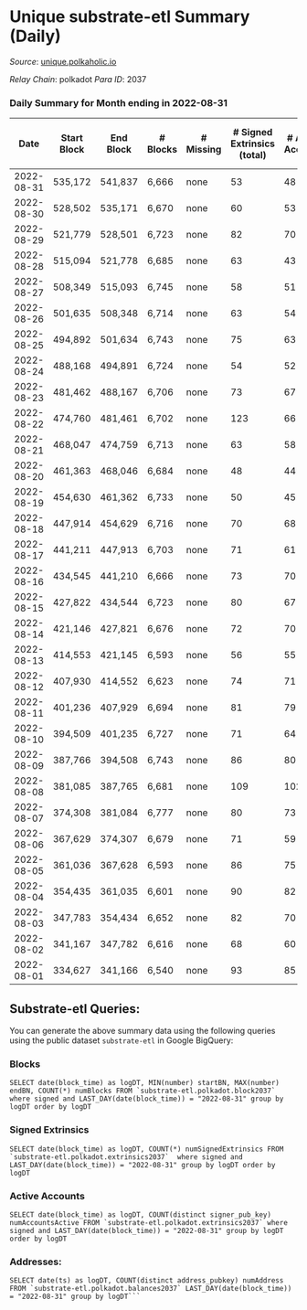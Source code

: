 # Unique substrate-etl Summary (Daily)

_Source_: [unique.polkaholic.io](https://unique.polkaholic.io)

*Relay Chain*: polkadot
*Para ID*: 2037



### Daily Summary for Month ending in 2022-08-31


| Date | Start Block | End Block | # Blocks | # Missing | # Signed Extrinsics (total) | # Active Accounts | # Addresses with Balances | # Events | # Transfers | # XCM Transfers In | # XCM Transfers Out |
| ---- | ----------- | --------- | -------- | --------- | --------------------------- | ----------------- | ------------------------- | -------- | ----------- | ------------------ | ------------------- |
| 2022-08-31 | 535,172 | 541,837 | 6,666 | none | 53 | 48 | 11,364 | 14,554 | 6  |   |   |
| 2022-08-30 | 528,502 | 535,171 | 6,670 | none | 60 | 53 |  | 14,590 | 10  |   |   |
| 2022-08-29 | 521,779 | 528,501 | 6,723 | none | 82 | 70 |  | 14,860 | 16  |   |   |
| 2022-08-28 | 515,094 | 521,778 | 6,685 | none | 63 | 43 |  | 14,659 | 20  |   |   |
| 2022-08-27 | 508,349 | 515,093 | 6,745 | none | 58 | 51 |  | 14,734 | 7  |   |   |
| 2022-08-26 | 501,635 | 508,348 | 6,714 | none | 63 | 54 | 11,334 | 14,698 | 7  |   |   |
| 2022-08-25 | 494,892 | 501,634 | 6,743 | none | 75 | 63 | 11,330 | 14,823 | 14  |   |   |
| 2022-08-24 | 488,168 | 494,891 | 6,724 | none | 54 | 52 | 11,325 | 14,668 | 1  |   |   |
| 2022-08-23 | 481,462 | 488,167 | 6,706 | none | 73 | 67 | 11,325 | 14,724 | 4  |   |   |
| 2022-08-22 | 474,760 | 481,461 | 6,702 | none | 123 | 66 | 11,325 | 15,072 | 57  |   |   |
| 2022-08-21 | 468,047 | 474,759 | 6,713 | none | 63 | 58 | 11,272 | 14,691 |   |   |   |
| 2022-08-20 | 461,363 | 468,046 | 6,684 | none | 48 | 44 | 11,272 | 14,551 | 1  |   |   |
| 2022-08-19 | 454,630 | 461,362 | 6,733 | none | 50 | 45 | 11,272 | 14,674 | 5  |   |   |
| 2022-08-18 | 447,914 | 454,629 | 6,716 | none | 70 | 68 | 11,268 | 14,734 | 1  |   |   |
| 2022-08-17 | 441,211 | 447,913 | 6,703 | none | 71 | 61 | 11,267 | 14,711 | 5  |   |   |
| 2022-08-16 | 434,545 | 441,210 | 6,666 | none | 73 | 70 | 11,265 | 14,641 |   |   |   |
| 2022-08-15 | 427,822 | 434,544 | 6,723 | none | 80 | 67 | 11,265 | 14,800 | 11  |   |   |
| 2022-08-14 | 421,146 | 427,821 | 6,676 | none | 72 | 70 | 11,263 | 14,656 | 3  |   |   |
| 2022-08-13 | 414,553 | 421,145 | 6,593 | none | 56 | 55 | 11,263 | 14,396 | 1  |   |   |
| 2022-08-12 | 407,930 | 414,552 | 6,623 | none | 74 | 71 | 11,263 | 14,558 | 4  |   |   |
| 2022-08-11 | 401,236 | 407,929 | 6,694 | none | 81 | 79 | 11,261 | 14,740 | 1  |   |   |
| 2022-08-10 | 394,509 | 401,235 | 6,727 | none | 71 | 64 | 11,261 | 14,760 | 4  |   |   |
| 2022-08-09 | 387,766 | 394,508 | 6,743 | none | 86 | 80 | 11,260 | 14,873 | 5  |   |   |
| 2022-08-08 | 381,085 | 387,765 | 6,681 | none | 109 | 102 | 11,258 | 14,851 | 1  |   |   |
| 2022-08-07 | 374,308 | 381,084 | 6,777 | none | 80 | 73 | 11,258 | 14,912 | 5  |   |   |
| 2022-08-06 | 367,629 | 374,307 | 6,679 | none | 71 | 59 | 11,257 | 14,656 | 2  |   |   |
| 2022-08-05 | 361,036 | 367,628 | 6,593 | none | 86 | 75 | 11,257 | 14,550 | 3  |   |   |
| 2022-08-04 | 354,435 | 361,035 | 6,601 | none | 90 | 82 | 11,257 | 14,591 | 4  |   |   |
| 2022-08-03 | 347,783 | 354,434 | 6,652 | none | 82 | 70 | 11,255 | 14,661 | 5  |   |   |
| 2022-08-02 | 341,167 | 347,782 | 6,616 | none | 68 | 60 | 11,252 | 14,513 | 9  |   |   |
| 2022-08-01 | 334,627 | 341,166 | 6,540 | none | 93 | 85 | 11,250 | 14,469 | 3  |   |   |

## Substrate-etl Queries:
You can generate the above summary data using the following queries using the public dataset `substrate-etl` in Google BigQuery:


### Blocks
```
SELECT date(block_time) as logDT, MIN(number) startBN, MAX(number) endBN, COUNT(*) numBlocks FROM `substrate-etl.polkadot.block2037`  where signed and LAST_DAY(date(block_time)) = "2022-08-31" group by logDT order by logDT
```


### Signed Extrinsics
```
SELECT date(block_time) as logDT, COUNT(*) numSignedExtrinsics FROM `substrate-etl.polkadot.extrinsics2037`  where signed and LAST_DAY(date(block_time)) = "2022-08-31" group by logDT order by logDT
```


### Active Accounts
```
SELECT date(block_time) as logDT, COUNT(distinct signer_pub_key) numAccountsActive FROM `substrate-etl.polkadot.extrinsics2037` where signed and LAST_DAY(date(block_time)) = "2022-08-31" group by logDT order by logDT
```


### Addresses:
```
SELECT date(ts) as logDT, COUNT(distinct address_pubkey) numAddress FROM `substrate-etl.polkadot.balances2037` LAST_DAY(date(block_time)) = "2022-08-31" group by logDT```

